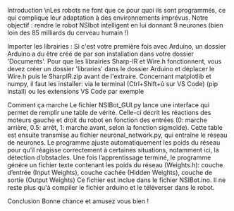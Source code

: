 Introduction
\nLes robots ne font que ce pour quoi ils sont programmés, ce qui complique leur adaptation à des environnements imprévus. Notre objectif : rendre le robot NSIbot intelligent en lui donnant 9 neurones (bien loin des 85 milliards du cerveau humain !)

Importer les librairies :
Si c'est votre première fois avec Arduino, un dossier Arduino a du être créé de par son installation dans votre dossier 'Documents'. Pour que les librairies Sharp-IR et Wire.h fonctionnent, vous devez créer un dossier 'libraries' dans le dossier Arduino et déplacer le Wire.h puis le SharpIR.zip avant de l'extraire.
Concernant matplotlib et numpy, il faut les installer: via le terminal (Ctrl+Shift+ù sur VS Code) (pip install) ou les extensions VS Code par exemple

Comment ça marche
Le fichier NSIBot_GUI.py lance une interface qui permet de remplir une table de vérité. Celle-ci décrit les réactions des moteurs gauche et droit du robot en fonction des entrées (0: marche arrière, 0.5: arrêt, 1: marche avant, selon la fonction sigmoïde).
Cette table est ensuite transmise au fichier neuronal_network.py, qui entraîne le réseau de neurones. Le programme ajuste automatiquement les poids du réseau pour qu’il réagisse correctement à certaines situations, notamment ici, la détection d’obstacles.
Une fois l’apprentissage terminé, le programme génère un fichier texte contenant les poids du réseau (Weights.h): couche d’entrée (Input Weights), couche cachée (Hidden Weights), couche de sortie (Output Weights)
Ce fichier est inclue dans le fichier NSIBot.ino. Il ne reste plus qu'à compiler le fichier arduino et le téléverser dans le robot.

Conclusion
Bonne chance et amusez vous bien !
